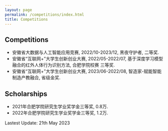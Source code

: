 ```yaml
---
layout: page
permalink: /competitions/index.html
title: Competitions
---
```


## Competitions

- 安徽省大数据与人工智能应用竞赛, 2022/10-2023/12, 黑夜守护者, 二等奖.
- 安徽省“互联网+”大学生创新创业大赛, 2022/05-2022/07, 基于深度学习模型融合的红外人体行为识别方法, 合肥学院校赛 三等奖.
- 安徽省“互联网+”大学生创新创业大赛, 2023/06-2022/08, 智造家-赋能智能制造产教融合, 省级金奖.

## Scholarships

- 2021年合肥学院研究生学业奖学金三等奖, 0.8万.
- 2022年合肥学院研究生学业奖学金三等奖, 1.2万.

Lastest Update: 21th May 2023 &nbsp; 
